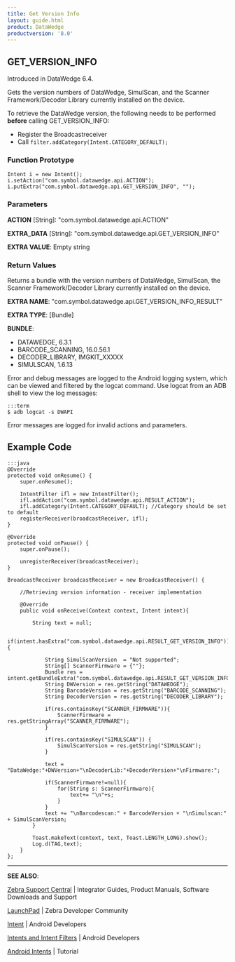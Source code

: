 ```yaml
---
title: Get Version Info 
layout: guide.html
product: DataWedge
productversion: '8.0'
---
```


## GET_VERSION_INFO

Introduced in DataWedge 6.4.

Gets the version numbers of DataWedge, SimulScan, and the Scanner Framework/Decoder Library currently installed on the device. 

To retrieve the DataWedge version, the following needs to be performed **before** calling GET_VERSION_INFO:
* Register the Broadcastreceiver
* Call `filter.addCategory(Intent.CATEGORY_DEFAULT);`

### Function Prototype

	Intent i = new Intent();
	i.setAction("com.symbol.datawedge.api.ACTION");
	i.putExtra("com.symbol.datawedge.api.GET_VERSION_INFO", "");

### Parameters

**ACTION** [String]: "com.symbol.datawedge.api.ACTION"

**EXTRA_DATA** [String]: "com.symbol.datawedge.api.GET_VERSION_INFO"

**EXTRA VALUE**: Empty string

### Return Values
Returns a bundle with the version numbers of DataWedge, SimulScan, the Scanner Framework/Decoder Library currently installed on the device. 

**EXTRA NAME**: "com.symbol.datawedge.api.GET_VERSION_INFO_RESULT"

**EXTRA TYPE**: [Bundle] 

**BUNDLE**:

* DATAWEDGE, 6.3.1
* BARCODE_SCANNING, 16.0.56.1  
* DECODER_LIBRARY, IMGKIT_XXXXX
* SIMULSCAN, 1.6.13

Error and debug messages are logged to the Android logging system, which can be viewed and filtered by the logcat command. Use logcat from an ADB shell to view the log messages:

	:::term
	$ adb logcat -s DWAPI

Error messages are logged for invalid actions and parameters.

## Example Code

	:::java
	@Override
    protected void onResume() {
        super.onResume();

        IntentFilter ifl = new IntentFilter();
        ifl.addAction("com.symbol.datawedge.api.RESULT_ACTION");
        ifl.addCategory(Intent.CATEGORY_DEFAULT); //Category should be set to default
        registerReceiver(broadcastReceiver, ifl);
    }

    @Override
    protected void onPause() {
        super.onPause();
        
        unregisterReceiver(broadcastReceiver);
    }

	BroadcastReceiver broadcastReceiver = new BroadcastReceiver() {
        
		//Retrieving version information - receiver implementation
        
		@Override
        public void onReceive(Context context, Intent intent){

            String text = null;

            if(intent.hasExtra("com.symbol.datawedge.api.RESULT_GET_VERSION_INFO")){
                
				String SimulScanVersion  = "Not supported";
                String[] ScannerFirmware = {""};
                Bundle res = intent.getBundleExtra("com.symbol.datawedge.api.RESULT_GET_VERSION_INFO");
                String DWVersion = res.getString("DATAWEDGE");
                String BarcodeVersion = res.getString("BARCODE_SCANNING");
                String DecoderVersion = res.getString("DECODER_LIBRARY");
                
				if(res.containsKey("SCANNER_FIRMWARE")){
                    ScannerFirmware = res.getStringArray("SCANNER_FIRMWARE");
                }
                
				if(res.containsKey("SIMULSCAN")) {
                    SimulScanVersion = res.getString("SIMULSCAN");
                }

                text = "DataWedge:"+DWVersion+"\nDecoderLib:"+DecoderVersion+"\nFirmware:";
                
				if(ScannerFirmware!=null){
                    for(String s: ScannerFirmware){
                        text+= "\n"+s;
                    }
                }
                text += "\nBarcodescan:" + BarcodeVersion + "\nSimulscan:" + SimulScanVersion;
            }

            Toast.makeText(context, text, Toast.LENGTH_LONG).show();
            Log.d(TAG,text);
        }
    };

-----

**SEE ALSO**:

[Zebra Support Central](https://www.zebra.com/us/en/support-downloads.html) | Integrator Guides, Product Manuals, Software Downloads and Support

[LaunchPad](https://developer.zebra.com/welcome) | Zebra Developer Community

[Intent](https://developer.android.com/reference/android/content/Intent.html) | Android Developers

[Intents and Intent Filters](http://developer.android.com/guide/components/intents-filters.html) | Android Developers

[Android Intents](http://www.vogella.com/tutorials/AndroidIntent/article.html) | Tutorial
